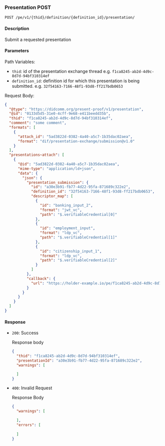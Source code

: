 ### Presentation POST

`POST /pe/v1/{thid}/definition/{definition_id}/presentation/`


#### Description

Submit a requested presentation


#### Parameters

Path Variables:
* `thid`: id of the presentation exchange thread e.g. `f1ca8245-ab2d-4d9c-8d7d-94bf310314ef`
* `definition_id`: definition id for which this presentation is being submitted. e.g. `32f54163-7166-48f1-93d8-ff217bdb0653`


Request Body:
  ```json
  {
    "@type": "https://didcomm.org/present-proof/v1/presentation",
    "@id": "0133d5d5-31e0-4cff-9e68-e411beedd35b",
    "thid": "f1ca8245-ab2d-4d9c-8d7d-94bf310314ef",
    "comment": "some comment",
    "formats": [
      {
        "attach_id": "5ad3822d-0382-4a40-a5c7-1b35dac02aea",
        "format": "dif/presentation-exchange/submission@v1.0"
      }
    ],
    "presentations~attach": [
      {
        "@id": "5ad3822d-0382-4a40-a5c7-1b35dac02aea",
        "mime-type": "application/ld+json",
        "data": {
          "json": {
            "presentation_submission": {
              "id": "a30e3b91-fb77-4d22-95fa-871689c322e2",
              "definition_id": "32f54163-7166-48f1-93d8-ff217bdb0653",
              "descriptor_map": [
                {
                  "id": "banking_input_2",
                  "format": "jwt_vc",
                  "path": "$.verifiableCredential[0]"
                },
                {
                  "id": "employment_input",
                  "format": "ldp_vc",
                  "path": "$.verifiableCredential[1]"
                },
                {
                  "id": "citizenship_input_1",
                  "format": "ldp_vc",
                  "path": "$.verifiableCredential[2]"
                }
              ]
            },
            "callback": {
              "url": "https://holder-example.io/pe/f1ca8245-ab2d-4d9c-8d7d-94bf310314ef/presentation/a30e3b91-fb77-4d22-95fa-871689c322e2/status"
            }
          }
        }
      }
    ]
  }
  ```


#### Response
* `200`: Success

  Response body
    ```json
    {
      "thid": "f1ca8245-ab2d-4d9c-8d7d-94bf310314ef",
      "presentationId": "a30e3b91-fb77-4d22-95fa-871689c322e2", 
      "warnings": [
  
      ]
    }
    ```

* `400`: Invalid Request

  Response Body
    ```json
    {
      "warnings": [
      
      ],
      "errors": [
      
      ]
    }
    ```
